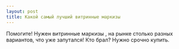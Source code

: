 ```yaml
---
layout: post 
title: Какой самый лучший витринные маркизы 
--- 
```

Помогите! Нужен витринные маркизы , на рынке столько разных вариантов, что уже запутался! Кто брал? Нужно срочно купить.